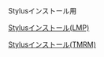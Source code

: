 Stylusインストール用

[Stylusインストール(LMP)](https://github.com/stylus113/stylus/raw/refs/heads/main/lmp.user.css)

[Stylusインストール(TMRM)](https://github.com/stylus113/stylus/raw/refs/heads/main/tmrm.user.css)


